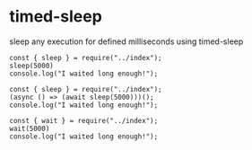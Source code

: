 # timed-sleep
sleep any execution for defined milliseconds using timed-sleep

```
const { sleep } = require("../index");
sleep(5000)
console.log("I waited long enough!");
```

```
const { sleep } = require("../index");
(async () => (await sleep(5000)))();
console.log("I waited long enough!");
```

```
const { wait } = require("../index");
wait(5000)
console.log("I waited long enough!");
```
